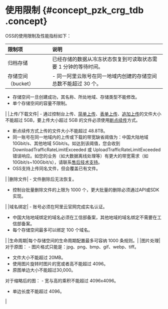 # 使用限制 {#concept_pzk_crg_tdb .concept}

OSS的使用限制及性能指标如下：

|限制项|说明|
|:--|:-|
|归档存储|已经存储的数据从冷冻状态恢复到可读取状态需要 1 分钟的等待时间。|
|存储空间（bucket）| -   同一阿里云账号在同一地域内创建的存储空间总数不能超过 30 个。
-   存储空间一旦创建成功，其名称、所处地域、存储类型不能修改。
-   单个存储空间的容量不限制。

 |
|上传/下载文件| -   通过控制台上传、[简单上传](../../../../intl.zh-CN/开发指南/上传文件（Object）/简单上传.md#)、[表单上传](../../../../intl.zh-CN/开发指南/上传文件（Object）/表单上传.md#)、[追加上传](../../../../intl.zh-CN/开发指南/上传文件（Object）/追加上传.md#)的文件大小不能超过 5GB，要上传大小超过 5GB 的文件必须使用[断点续传](../../../../intl.zh-CN/开发指南/上传文件（Object）/分片上传和断点续传.md#section_k5c_lgp_mgb)方式。
-   断点续传方式上传的文件大小不能超过 48.8TB。
-   同一账号在同一地域内的上传或下载的带宽缺省阈值为：中国大陆地域 10Gbit/s、其他地域 5Gbit/s。如达到该阈值，您会收到 DownloadTrafficRateLimitExceeded 或 UploadTrafficRateLimitExceeded 错误响应。如您的业务（如大数据离线处理等）有更大的带宽需求（如 10Gbit/s~100Gbit/s），请联系[售后技术支持](https://selfservice.console.aliyun.com/ticket)。
-   OSS支持上传同名文件，但会覆盖已有文件。

 |
|删除文件| -   文件删除后无法恢复。
-   控制台批量删除文件的上限为 1000 个，更大批量的删除必须通过API或SDK实现。

 |
|域名绑定| -   账号必须在阿里云官网完成实名认证。
-   中国大陆地域绑定的域名必须在工信部备案，其他地域的域名绑定不需要在工信部备案。
-   每个存储空间最多可以绑定 100 个域名。

 |
|生命周期|每个存储空间的生命周期配置最多可容纳 1000 条规则。|
|图片处理|对于原图： -   图片格式只能是：jpg、png、bmp、gif、webp、tiff。
-   文件大小不能超过 20MB。
-   使用图片旋转时图片的宽或者高不能超过 4096。
-   原图单边大小不能超过30,000。

 对于缩略后的图： -   宽与高的乘积不能超过 4096x4096。
-   单边长度不能超过 4096。

 |


